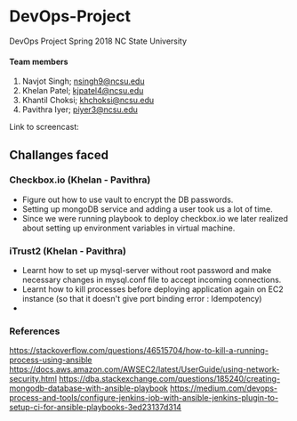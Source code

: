 # DevOps-Project
DevOps Project Spring 2018 NC State University

#### Team members

1. Navjot Singh; nsingh9@ncsu.edu
2. Khelan Patel; kjpatel4@ncsu.edu
3. Khantil Choksi; khchoksi@ncsu.edu
4. Pavithra Iyer; piyer3@ncsu.edu

Link to screencast: 

## Challanges faced

### Checkbox.io (Khelan - Pavithra)
- Figure out how to use vault to encrypt the DB passwords.
- Setting up mongoDB service and adding a user took us a lot of time.
- Since we were running playbook to deploy checkbox.io we later realized about setting up environment variables in virtual machine.

### iTrust2 (Khelan - Pavithra) 
- Learnt how to set up mysql-server without root password and make necessary changes in mysql.conf file to accept incoming connections.
- Learnt how to kill processes before deploying application again on EC2 instance (so that it doesn't give port binding error : Idempotency)
- 

### References
https://stackoverflow.com/questions/46515704/how-to-kill-a-running-process-using-ansible
https://docs.aws.amazon.com/AWSEC2/latest/UserGuide/using-network-security.html
https://dba.stackexchange.com/questions/185240/creating-mongodb-database-with-ansible-playbook
https://medium.com/devops-process-and-tools/configure-jenkins-job-with-ansible-jenkins-plugin-to-setup-ci-for-ansible-playbooks-3ed23137d314

